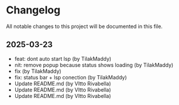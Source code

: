 # Changelog

All notable changes to this project will be documented in this file.

## 2025-03-23

* feat: dont auto start lsp (by TilakMaddy)
* nit: remove popup because status shows loading (by TilakMaddy)
* fix (by TilakMaddy)
* fix: status bar + lsp conection (by TilakMaddy)
* Update README.md (by VItto Rivabella)
* Update README.md (by VItto Rivabella)
* Update README.md (by VItto Rivabella)
